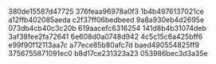 380de15587d47725
376feaa96978a0f3
1b4b4976137021ce
a12ffb402085aeda
c2f37ff06bedbeed
9a8a930eb4d2695e
073db4cb40c3c20b
619aacefc6316254
141d8b4b31074deb
3af38fee2fa72641
6e608d0a0748d942
4c5c15c6a425bff6
e99f90f12113aa7c
a77ece85b80afc7d
baed490554825ff9
3756755871091ec0
b8d17ce231323a23
053986bec3d3a35e
